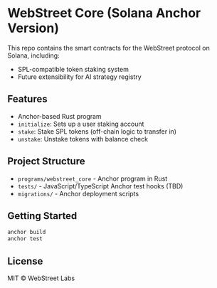 
# WebStreet Core (Solana Anchor Version)

This repo contains the smart contracts for the WebStreet protocol on Solana, including:

- SPL-compatible token staking system
- Future extensibility for AI strategy registry

## Features

- Anchor-based Rust program
- `initialize`: Sets up a user staking account
- `stake`: Stake SPL tokens (off-chain logic to transfer in)
- `unstake`: Unstake tokens with balance check

## Project Structure

- `programs/webstreet_core` - Anchor program in Rust
- `tests/` - JavaScript/TypeScript Anchor test hooks (TBD)
- `migrations/` - Anchor deployment scripts

## Getting Started

```bash
anchor build
anchor test
```

## License

MIT © WebStreet Labs
